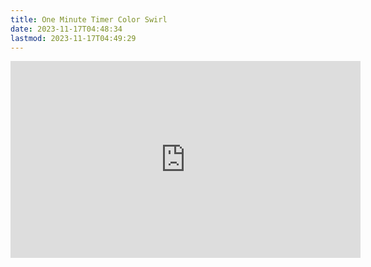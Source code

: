 ```yaml
---
title: One Minute Timer Color Swirl
date: 2023-11-17T04:48:34
lastmod: 2023-11-17T04:49:29
---
```


<div class="iframe-16-9-container">
<iframe class="youTubeIframe" width="560" height="315" src="https://www.youtube.com/embed/bqypaahV5L8?si=tutOJ_mwTFabzq8F" title="YouTube video player" frameborder="0" allow="accelerometer; autoplay; clipboard-write; encrypted-media; gyroscope; picture-in-picture; web-share" allowfullscreen></iframe>
</div>
